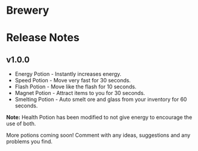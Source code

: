 # Brewery


# Release Notes

## v1.0.0

* Energy Potion - Instantly increases energy.
* Speed Potion - Move very fast for 30 seconds.
* Flash Potion - Move like the flash for 10 seconds.
* Magnet Potion - Attract items to you for 30 seconds.
* Smelting Potion - Auto smelt ore and glass from your inventory for 60 seconds.

**Note:** Health Potion has been modified to not give energy to encourage the use of both.


More potions coming soon! Comment with any ideas, suggestions and any problems you find.
